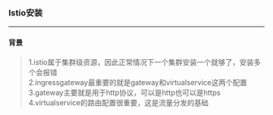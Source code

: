 ### Istio安装
---

#### 背景
> 1.istio属于集群级资源，因此正常情况下一个集群安装一个就够了，安装多个会报错</BR>
> 2.ingressgateway最重要的就是gateway和virtualservice这两个配置</BR>
> 3.gateway主要就是用于http协议，可以是http也可以是https</BR>
> 4.virtualservice的路由配置很重要，这是流量分发的基础
